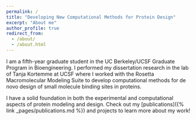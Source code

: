 ```yaml
---
permalink: /
title: "Developing New Computational Methods for Protein Design"
excerpt: "About me"
author_profile: true
redirect_from: 
  - /about/
  - /about.html
---
```


I am a fifth-year graduate student in the UC Berkeley/UCSF Graduate Program in Bioengineering. I performed my 
dissertation research in the lab of Tanja Kortemme at UCSF where I worked with the Rosetta Macromolecular Modeling Suite
to develop computational methods for de novo design of small molecule binding sites in proteins. 

I have a solid foundation in both the experimental and computational aspects of protein modeling and design. Check out 
my [publications]({% link _pages/publications.md %}) and projects to learn more about my work!